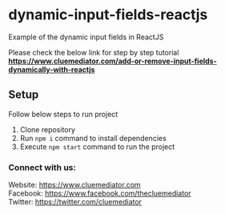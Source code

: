 # dynamic-input-fields-reactjs
Example of the dynamic input fields in ReactJS

Please check the below link for step by step tutorial
**https://www.cluemediator.com/add-or-remove-input-fields-dynamically-with-reactjs**

## Setup
Follow below steps to run project

1. Clone repository
2. Run `npm i` command to install dependencies
3. Execute `npm start` command to run the project

  
### Connect with us:
Website: https://www.cluemediator.com  
Facebook: https://www.facebook.com/thecluemediator  
Twitter: https://twitter.com/cluemediator

